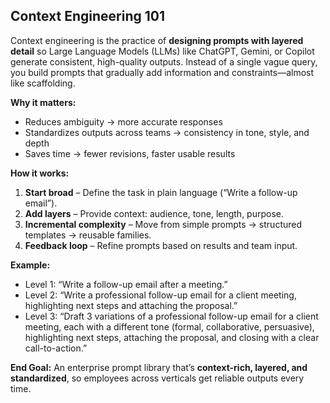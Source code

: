 ## **Context Engineering 101**

Context engineering is the practice of **designing prompts with layered detail** so Large Language Models (LLMs) like ChatGPT, Gemini, or Copilot generate consistent, high-quality outputs. Instead of a single vague query, you build prompts that gradually add information and constraints—almost like scaffolding.

**Why it matters:**

* Reduces ambiguity → more accurate responses
* Standardizes outputs across teams → consistency in tone, style, and depth
* Saves time → fewer revisions, faster usable results

**How it works:**

1. **Start broad** – Define the task in plain language (“Write a follow-up email”).
2. **Add layers** – Provide context: audience, tone, length, purpose.
3. **Incremental complexity** – Move from simple prompts → structured templates → reusable families.
4. **Feedback loop** – Refine prompts based on results and team input.

**Example:**

* Level 1: “Write a follow-up email after a meeting.”
* Level 2: “Write a professional follow-up email for a client meeting, highlighting next steps and attaching the proposal.”
* Level 3: “Draft 3 variations of a professional follow-up email for a client meeting, each with a different tone (formal, collaborative, persuasive), highlighting next steps, attaching the proposal, and closing with a clear call-to-action.”

**End Goal:**
An enterprise prompt library that’s **context-rich, layered, and standardized**, so employees across verticals get reliable outputs every time.
